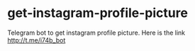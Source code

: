 # get-instagram-profile-picture
Telegram bot to get instagram profile picture.
Here is the link http://t.me/i74b_bot
